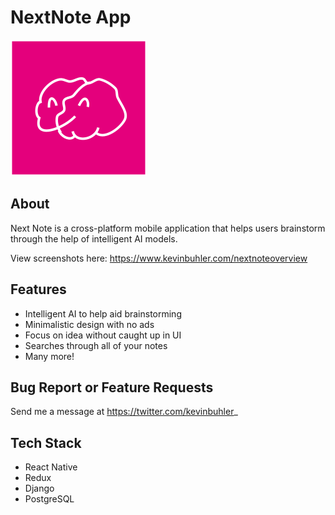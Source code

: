 # NextNote App

![Next Note](./frontend/assets/images/nnpink.png "NextNote")

## About

Next Note is a cross-platform mobile application that helps users brainstorm through the help of intelligent AI models.

View screenshots here:
https://www.kevinbuhler.com/nextnoteoverview

## Features

- Intelligent AI to help aid brainstorming
- Minimalistic design with no ads
- Focus on idea without caught up in UI
- Searches through all of your notes
- Many more!

## Bug Report or Feature Requests

Send me a message at https://twitter.com/kevinbuhler_

## Tech Stack

- React Native
- Redux
- Django
- PostgreSQL
